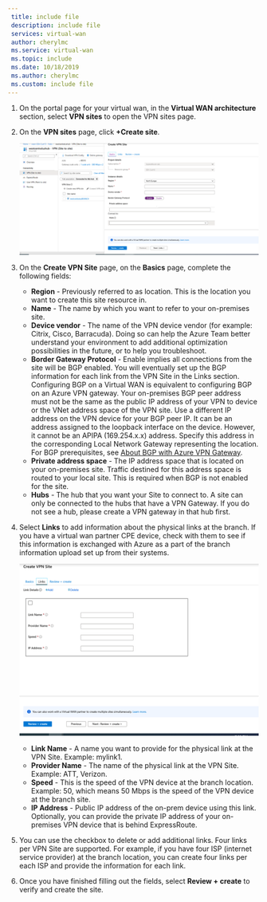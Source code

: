 ```yaml
---
 title: include file
 description: include file
 services: virtual-wan
 author: cherylmc
 ms.service: virtual-wan
 ms.topic: include
 ms.date: 10/18/2019
 ms.author: cherylmc
 ms.custom: include file
---
```

1. On the portal page for your virtual wan, in the **Virtual WAN architecture** section, select **VPN sites** to open the VPN sites page.
2. On the **VPN sites** page, click **+Create site**.

   ![Basics](./media/virtual-wan-tutorial-site-include/basics.png "Basics")
3. On the **Create VPN Site** page,  on the **Basics** page, complete the following fields:

    * **Region** - Previously referred to as location. This is the location you want to create this site resource in.
    * **Name** - The name by which you want to refer to your on-premises site.
    * **Device vendor** - The name of the VPN device vendor (for example: Citrix, Cisco, Barracuda). Doing so can help the Azure Team better understand your environment to add additional optimization possibilities in the future, or to help you troubleshoot.
    * **Border Gateway Protocol** - Enable implies all connections from the site will be BGP enabled. You will eventually set up the BGP information for each link from the VPN Site in the Links section. Configuring BGP on a Virtual WAN is equivalent to configuring BGP on an Azure VPN gateway. Your on-premises BGP peer address must not be the same as the public IP address of your VPN to device or the VNet address space of the VPN site. Use a different IP address on the VPN device for your BGP peer IP. It can be an address assigned to the loopback interface on the device. However, it cannot be an APIPA (169.254.x.x) address. Specify this address in the corresponding Local Network Gateway representing the location. For BGP prerequisites, see [About BGP with Azure VPN Gateway](../articles/vpn-gateway/vpn-gateway-bgp-overview.md).
    * **Private address space** - The IP address space that is located on your on-premises site. Traffic destined for this address space is routed to your local site. This is required when BGP is not enabled for the site.
    * **Hubs** - The hub that you want your Site to connect to. A site can only be connected to the hubs that have a VPN Gateway. If you do not see a hub, please create a VPN gateway in that hub first.
4. Select **Links** to add information about the physical links at the branch. If you have a virtual wan partner CPE device, check with them to see if this information is exchanged with Azure as a part of the branch information upload set up from their systems.

   ![links](./media/virtual-wan-tutorial-site-include/links.png "Links")

    * **Link Name** - A name you want to provide for the physical link at the VPN Site. Example: mylink1.
    * **Provider Name** - The name of the physical link at the VPN Site. Example: ATT, Verizon.
    * **Speed** - This is the speed of the VPN device at the branch location. Example: 50, which means 50 Mbps is the speed of the VPN device at the branch site.
    * **IP Address** - Public IP address of the on-prem device using this link. Optionally, you can provide the private IP address of your on-premises VPN device that is behind ExpressRoute.
5. You can use the checkbox to delete or add additional links. Four links per VPN Site are supported. For example, if you have four ISP (internet service provider) at the branch location, you can create four links per each ISP and provide the information for each link.
6. Once you have finished filling out the fields, select **Review + create** to verify and create the site.